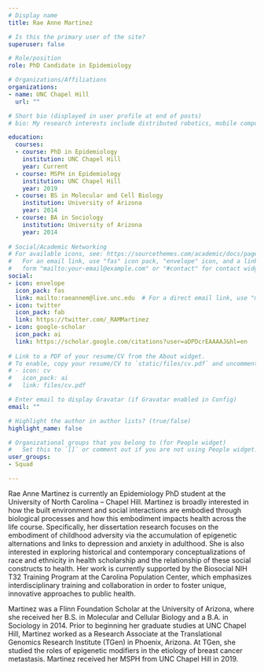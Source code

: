 ```yaml
---
# Display name
title: Rae Anne Martinez

# Is this the primary user of the site?
superuser: false

# Role/position
role: PhD Candidate in Epidemiology

# Organizations/Affiliations
organizations:
- name: UNC Chapel Hill
  url: ""

# Short bio (displayed in user profile at end of posts)
# bio: My research interests include distributed robotics, mobile computing and programmable matter.

education:
  courses:
  - course: PhD in Epidemiology
    institution: UNC Chapel Hill
    year: Current
  - course: MSPH in Epidemiology
    institution: UNC Chapel Hill
    year: 2019
  - course: BS in Molecular and Cell Biology 
    institution: University of Arizona
    year: 2014
  - course: BA in Sociology
    institution: University of Arizona
    year: 2014
    
# Social/Academic Networking
# For available icons, see: https://sourcethemes.com/academic/docs/page-builder/#icons
#   For an email link, use "fas" icon pack, "envelope" icon, and a link in the
#   form "mailto:your-email@example.com" or "#contact" for contact widget.
social:
- icon: envelope
  icon_pack: fas
  link: mailto:raeannem@live.unc.edu  # For a direct email link, use "mailto:test@example.org".
- icon: twitter
  icon_pack: fab
  link: https://twitter.com/_RAMMartinez
- icon: google-scholar
  icon_pack: ai
  link: https://scholar.google.com/citations?user=aDPDcrEAAAAJ&hl=en
  
# Link to a PDF of your resume/CV from the About widget.
# To enable, copy your resume/CV to `static/files/cv.pdf` and uncomment the lines below.
# - icon: cv
#   icon_pack: ai
#   link: files/cv.pdf

# Enter email to display Gravatar (if Gravatar enabled in Config)
email: ""

# Highlight the author in author lists? (true/false)
highlight_name: false

# Organizational groups that you belong to (for People widget)
#   Set this to `[]` or comment out if you are not using People widget.
user_groups:
- Squad

---
```


Rae Anne Martinez is currently an Epidemiology PhD student at the University of North Carolina – Chapel Hill. Martinez is broadly interested in how the built environment and social interactions are embodied through biological processes and how this embodiment impacts health across the life course. Specifically, her dissertation research focuses on the embodiment of childhood adversity via the accumulation of epigenetic alternations and links to depression and anxiety in adulthood. She is also interested in exploring historical and contemporary conceptualizations of race and ethnicity in health scholarship and the relationship of these social constructs to health. Her work is currently supported by the Biosocial NIH T32 Training Program at the Carolina Population Center, which emphasizes interdisciplinary training and collaboration in order to foster unique, innovative approaches to public health.

Martinez was a Flinn Foundation Scholar at the University of Arizona, where she received her B.S. in Molecular and Cellular Biology and a B.A. in Sociology in 2014. Prior to beginning her graduate studies at UNC Chapel Hill, Martinez worked as a Research Associate at the Translational Genomics Research Institute (TGen) in Phoenix, Arizona. At TGen, she studied the roles of epigenetic modifiers in the etiology of breast cancer metastasis. Martinez received her MSPH from UNC Chapel Hill in 2019.
